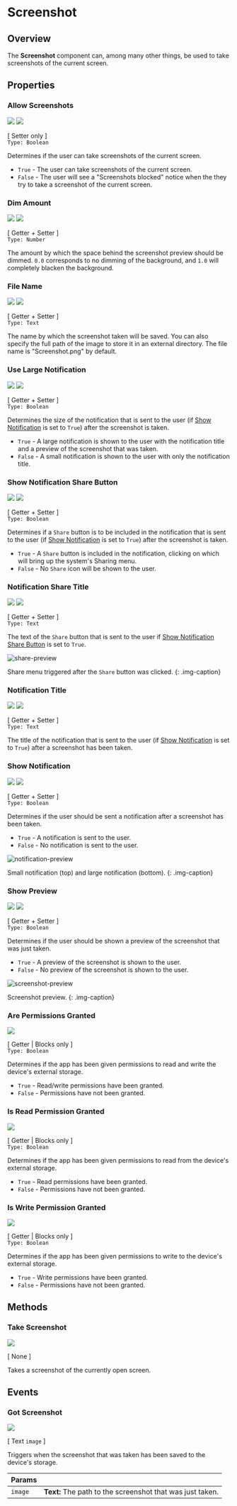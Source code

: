 # Screenshot

## Overview

The **Screenshot** component can, among many other things, be used to take screenshots of the current screen.

## Properties

### Allow Screenshots
![](/assets/images/components/utilities/screenshot/d_allow-screenshots.png) ![](/assets/images/components/utilities/screenshot/p_allow-screenshots.png)

\[ Setter only \]  
`Type: Boolean`

Determines if the user can take screenshots of the current screen.

* `True` - The user can take screenshots of the current screen.
* `False` - The user will see a "Screenshots blocked" notice when the they try to take a screenshot of the current screen. 


### Dim Amount
![](/assets/images/components/utilities/screenshot/d_dim-amount.png) ![](/assets/images/components/utilities/screenshot/p_dim-amount.png)

\[ Getter + Setter \]  
`Type: Number`

The amount by which the space behind the screenshot preview should be dimmed. `0.0` corresponds to no dimming of the background, and `1.0` will completely blacken the background.


### File Name
![](/assets/images/components/utilities/screenshot/d_file-name.png) ![](/assets/images/components/utilities/screenshot/p_file-name.png)

\[ Getter + Setter \]  
`Type: Text`

The name by which the screenshot taken will be saved. You can also specify the full path of the image to store it in an external directory. The file name is "Screenshot.png" by default.


### Use Large Notification
![](/assets/images/components/utilities/screenshot/d_use-large-notification.png) ![](/assets/images/components/utilities/screenshot/p_use-large-notification.png)

\[ Getter + Setter \]  
`Type: Boolean`

Determines the size of the notification that is sent to the user (if [Show Notification](#show-notification) is set to `True`) after the screenshot is taken.

* `True` - A large notification is shown to the user with the notification title and a preview of the screenshot that was taken.
* `False` - A small notification is shown to the user with only the notification title.


### Show Notification Share Button
![](/assets/images/components/utilities/screenshot/d_show-notification-share-button.png) ![](/assets/images/components/utilities/screenshot/p_show-notification-share-button.png)

\[ Getter + Setter \]  
`Type: Boolean`

Determines if a `Share` button is to be included in the notification that is sent to the user (if [Show Notification](#show-notification) is set to `True`) after the screenshot is taken.

* `True` - A `Share` button is included in the notification, clicking on which will bring up the system's Sharing menu.
* `False` - No `Share` icon will be shown to the user.


### Notification Share Title
![](/assets/images/components/utilities/screenshot/d_notification-share-title.png) ![](/assets/images/components/utilities/screenshot/p_notification-share-title.png)

\[ Getter + Setter \]  
`Type: Text`

The text of the `Share` button that is sent to the user if [Show Notification Share Button](#show-notification-share-button) is set to `True`.

![share-preview](/assets/images/components/utilities/screenshot/pr_share-menu.png#phone)

Share menu triggered after the `Share` button was clicked.
{: .img-caption}


### Notification Title
![](/assets/images/components/utilities/screenshot/d_notification-title.png) ![](/assets/images/components/utilities/screenshot/p_notification-title.png)

\[ Getter + Setter \]  
`Type: Text`

The title of the notification that is sent to the user (if [Show Notification](#show-notification) is set to `True`) after a screenshot has been taken.


### Show Notification
![](/assets/images/components/utilities/screenshot/d_show-notification.png) ![](/assets/images/components/utilities/screenshot/p_show-notification.png)

\[ Getter + Setter \]  
`Type: Boolean`

Determines if the user should be sent a notification after a screenshot has been taken.

* `True` - A notification is sent to the user.
* `False` - No notification is sent to the user.

![notification-preview](/assets/images/components/utilities/screenshot/pr_notification.png#phone)

Small notification (top) and large notification (bottom).
{: .img-caption}


### Show Preview
![](/assets/images/components/utilities/screenshot/d_show-preview.png) ![](/assets/images/components/utilities/screenshot/p_show-preview.png)

\[ Getter + Setter \]  
`Type: Boolean`

Determines if the user should be shown a preview of the screenshot that was just taken.

* `True` - A preview of the screenshot is shown to the user.
* `False` - No preview of the screenshot is shown to the user.

![screenshot-preview](/assets/images/components/utilities/screenshot/pr_preview.png#phone)

Screenshot preview.
{: .img-caption}


### Are Permissions Granted
![](/assets/images/components/utilities/screenshot/p_are-permissions-granted.png)

\[ Getter | Blocks only \]  
`Type: Boolean`

Determines if the app has been given permissions to read and write the device's external storage.

* `True` - Read/write permissions have been granted.
* `False` - Permissions have not been granted.


### Is Read Permission Granted
![](/assets/images/components/utilities/screenshot/p_is-read-permission-granted.png)

\[ Getter | Blocks only \]  
`Type: Boolean`

Determines if the app has been given permissions to read from the device's external storage.

* `True` - Read permissions have been granted.
* `False` - Permissions have not been granted.


### Is Write Permission Granted
![](/assets/images/components/utilities/screenshot/p_is-write-permission-granted.png)

\[ Getter | Blocks only \]  
`Type: Boolean`

Determines if the app has been given permissions to write to the device's external storage.

* `True` - Write permissions have been granted.
* `False` - Permissions have not been granted.

## Methods

### Take Screenshot
![](/assets/images/components/utilities/screenshot/m_take-screenshot.png)

\[ None \]

Takes a screenshot of the currently open screen.

## Events

### Got Screenshot
![](/assets/images/components/utilities/screenshot/e_got-screenshot.png)

\[ Text `image` \]

Triggers when the screenshot that was taken has been saved to the device's storage.

Params           |  []()       
---------------- | ------- 
`image`          | **Text:**  The path to the screenshot that was just taken.